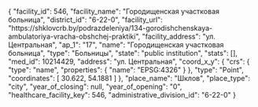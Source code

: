 {
    "facility_id": 546,
    "facility_name": "Городищенская участковая больница",
    "district_id": "6-22-0",
    "facility_url": "https:\/\/shklovcrb.by\/podrazdeleniya\/134-gorodishchenskaya-ambulatoriya-vracha-obshchej-praktiki",
    "facility_address": "ул. Центральная",
    "ap_1": "17",
    "name": "Городищенская участковая больница",
    "type": "Больницы",
    "state": "public institution",
    "stats": [],
    "med_id": 10214429,
    "address": "ул. Центральная",
    "coord_x_y": {
        "crs": {
            "type": "name",
            "properties": {
                "name": "EPSG:4326"
            }
        },
        "type": "Point",
        "coordinates": [
            30.622,
            54.1881
        ]
    },
    "place_name": "Шклов",
    "place_type": "city",
    "year_of_closing": null,
    "year_of_opening": "0",
    "healthcare_facility_key": 546,
    "administrative_division_id": "6-22-0"
}
